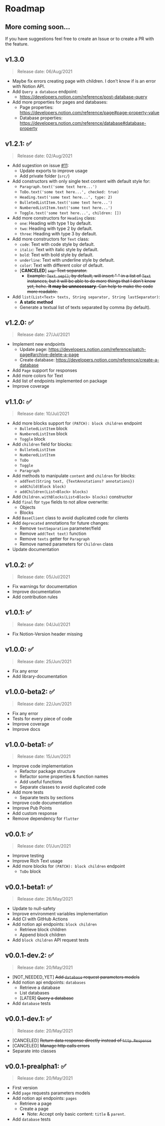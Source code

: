 # Roadmap

## More coming soon...
If you have suggestions feel free to create an Issue or to create a PR with the feature.

## v1.3.0
> Release date: 06/Aug/2021
* Maybe fix errors creating page with children. I don't know if is an error with Notion API.
* Add `Query a database` endpoint:
  * https://developers.notion.com/reference/post-database-query
* Add more properties for pages and databases:
  * Page properties: https://developers.notion.com/reference/page#page-property-value
  * Database properties: https://developers.notion.com/reference/database#database-property

## v1.2.1: ✅
> Release date: 02/Aug/2021
* Add sugestion on issue [#11](https://github.com/jonathangomz/notion_api/issues/11):
  * Update exports to improve usage
  * Add private folder (`src/`)
* Add constructors with only single text content with default style for:
  * `Paragraph.text('some text here...')`
  * `ToDo.text('some text here...', checked: true)`
  * `Heading.text('some text here...', type: 2)`
  * `BulletedListItem.text('some text here...')`
  * `NumberedListItem.text('some text here...')`
  * `Toggle.text('some text here...', children: [])`
* Add more constructors for `Heading` class:
  * `one`: Heading with type 1 by default.
  * `two`: Heading with type 2 by default.
  * `three`: Heading with type 3 by default.
* Add more constructors for `Text` class:
  * `code`: Text with code style by default.
  * `italic`: Text with italic style by default.
  * `bold`: Text with bold style by default.
  * `underline`: Text with underline style by default.
  * `color`: Text with different color of default.
  * [**CANCELED**] ~~`sep`: Text separator.~~
    * ~~Example: `Text.sep()`, by default, will insert " " in a list of `Text` instances, but it will be able to do more things that I don't know yet, hehe. **It may be unnecessary**. Can help to make the code more readable.~~
* Add `list(List<Text> texts, String separator, String lastSeparator)`:
  *  **A static method**
  *  Generate a textual list of texts separated by comma (by default).

## v1.2.0: ✅
> Release date: 27/Jul/2021
* Implement new endpoints
  * Update page: https://developers.notion.com/reference/patch-page#archive-delete-a-page
  * Create database: https://developers.notion.com/reference/create-a-database
* Add `Page` support for responses
* Add more colors for Text
* Add list of endpoints implemented on package
* Improve coverage

## v1.1.0: ✅
> Release date: 10/Jul/2021
* Add more blocks support for `(PATCH): block children` endpoint
  * `BulletedListItem` block
  * `NumberedListItem` block
  * `Toggle` block
* Add `children` field for blocks:
  * `BulletedListItem`
  * `NumberedListItem`
  * `ToDo`
  * `Toggle`
  * `Paragraph`
* Add methods to manipulate `content` and `children` for blocks:
  * `addText(String text, {TextAnnotations? annotations})`
  * `addChild(Block block)`
  * `addChildren(List<Block> blocks)`
* Add `Children.withBlocks(List<Block> blocks)` constructor
* Add `final` for `type` fields to not allow overwrite:
  * Objects
  * Blocks
* Add `BaseClient` class to avoid duplicated code for clients
* Add `deprecated` annotations for future changes:
  * Remove `textSeparation` parameter/field
  * Remove `add(Text text)` function
  * Remove `texts` getter for `Paragraph`
  * Remove named parameters for `Children` class
* Update documentation

## v1.0.2: ✅
> Release date: 05/Jul/2021
* Fix warnings for documentation
* Improve documentation
* Add contribution rules

## v1.0.1: ✅
> Release date: 04/Jul/2021
* Fix Notion-Version header missing

## v1.0.0: ✅
> Release date: 25/Jun/2021
* Fix any error
* Add library-documentation

## v1.0.0-beta2: ✅
> Release date: 22/Jun/2021
* Fix any error
* Tests for every piece of code
* Improve coverage
* Improve docs

## v1.0.0-beta1: ✅
> Release date: 15/Jun/2021
* Improve code implementation
  * Refactor package structure
  * Refactor some properties & function names
  * Add useful functions
  * Separate classes to avoid duplicated code
* Add more tests
  * Separate tests by sections
* Improve code documentation
* Improve Pub Points
* Add custom response
* Remove dependency for `flutter`

## v0.0.1: ✅
> Release date: 01/Jun/2021
* Improve testing
* Improve Rich Text usage
* Add more blocks for `(PATCH): block children` endpoint
  * `ToDo` block

## v0.0.1-beta1: ✅
> Release date: 26/May/2021
* Update to null-safety
* Improve environment variables implementation
* Add CI with GitHub Actions
* Add notion api endpoints: `block children`
  * Retrieve block children
  * Append block children
* Add `block children` API request tests

## v0.0.1-dev.2: ✅
> Release date: 20/May/2021
* [NOT_NEEDED_YET] ~~Add `database` request parameters models~~
* Add notion api endpoints: `databases`
  * Retrieve a database
  * List databases
  * [LATER] ~~Query a database~~
* Add `database` tests

## v0.0.1-dev.1: ✅
> Release date: 20/May/2021
* [CANCELED] ~~Return data response directly instead of `http.Response`~~
* [CANCELED] ~~Manage http calls errors~~
* Separate into classes

## v0.0.1-prealpha1: ✅
> Release date: 20/May/2021
* First version
* Add `page` requests parameters models
* Add notion api endpoints: `pages`
  * Retrieve a page
  * Create a page
    * Note: Accept only basic content: `title` & `parent`.
* Add `database` tests
